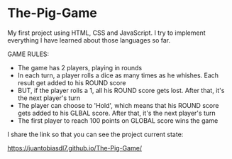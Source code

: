 # The-Pig-Game
My first project using HTML, CSS and JavaScript. I try to implement everything I have learned about those languages so far.

GAME RULES:
- The game has 2 players, playing in rounds
- In each turn, a player rolls a dice as many times as he whishes. Each result get added to his ROUND score
- BUT, if the player rolls a 1, all his ROUND score gets lost. After that, it's the next player's turn
- The player can choose to 'Hold', which means that his ROUND score gets added to his GLBAL score. After that, it's the next player's turn
- The first player to reach 100 points on GLOBAL score wins the game

I share the link so that you can see the project current state:

https://juantobiasdl7.github.io/The-Pig-Game/

